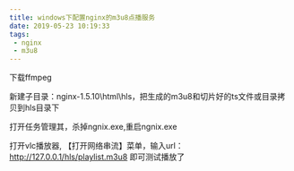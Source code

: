 ```yaml
---
title: windows下配置nginx的m3u8点播服务
date: 2019-05-23 10:19:33
tags:
 - nginx
 - m3u8
---
```



下载ffmpeg

新建子目录：nginx-1.5.10\html\hls，把生成的m3u8和切片好的ts文件或目录拷贝到hls目录下  

打开任务管理其，杀掉ngnix.exe,重启ngnix.exe 

打开vlc播放器, 【打开网络串流】菜单，输入url：http://127.0.0.1/hls/playlist.m3u8 即可测试播放了
